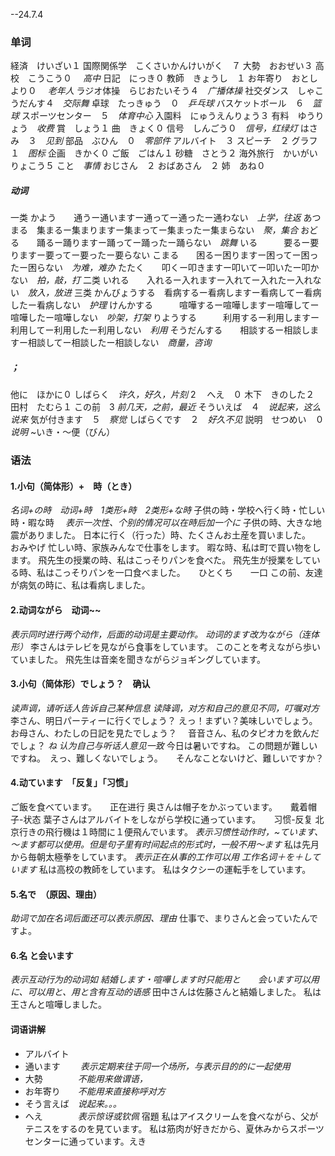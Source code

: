 --24.7.4
### 单词
経済　けいざい１
国際関係学　こくさいかんけいがく　７
大勢　おおぜい３
高校　こうこう０　            *高中*
日記　にっき０
教師　きょうし　１
お年寄り　おとしより０　 *老年人*
ラジオ体操　らじおたいそう４　*广播体操*
社交ダンス　しゃこうだんす４　*交际舞*
卓球　たっきゅう　０　*乒乓球*
バスケットボール　６　*篮球*
スポーツセンター　５　*体育中心*
入園料　にゅうえんりょう３
有料　ゆうりょう　*收费*
賞　しょう１
曲　きょく０
信号　しんごう０　*信号，红绿灯*
はさみ　３　*见到*
部品　ぶひん　０　*零部件*
アルバイト　３
スピーチ　２
グラフ　１　*图标*
企画　きかく０
ご飯　ごはん１
砂糖　さとう２
海外旅行　かいがいりょこう５
こと　*事情*
おじさん　２
おばあさん　２
姉　あね０
##### 动词
一类
かよう　　通うー通いますー通ってー通ったー通わない　*上学，往返*
あつまる　集まるー集まりますー集まってー集まったー集まらない　*聚，集合*
おどる　　踊るー踊りますー踊ってー踊ったー踊らない　*跳舞*
いる　　　要るー要りますー要ってー要ったー要らない
こまる　　困るー困りますー困ってー困ったー困らない　*为难，难办*
たたく　　叩くー叩きますー叩いてー叩いたー叩かない　*拍，敲，打*
二类
いれる　　入れるー入れますー入れてー入れたー入れない　*放入，放进*
三类
かんびょうする　看病するー看病しますー看病してー看病したー看病しない　*护理*
けんかする　　　喧嘩するー喧嘩しますー喧嘩してー喧嘩したー喧嘩しない　*吵架，打架*
りようする　　　利用するー利用しますー利用してー利用したー利用しない　*利用*
そうだんする　　相談するー相談しますー相談してー相談したー相談しない　*商量，咨询*
##### ；
他に　ほかに０
しばらく　*许久，好久，片刻* 2　
へえ　０
木下　きのした２
田村　たむら１
この前　3 *前几天，之前，最近*
そういえば　４　*说起来，这么说来*
気が付きます　５　*察觉*
しばらくです　２　*好久不见*
説明　せつめい　０　*说明*
~いき・～便（びん）
### 语法
#### 1.小句（简体形）+　時（とき）
*名词+の時　动词+時　1类形+時　2类形+な時*
子供の時・学校へ行く時・忙しい時・暇な時　
*表示一次性、个别的情况可以在時后加一个に*
子供の時、大きな地震がありました。
日本に行く（行った）時、たくさんお土産を買いました。　　　おみやげ
忙しい時、家族みんなで仕事をします。
暇な時、私は町で買い物をします。
飛先生の授業の時、私はこっそりパンを食べた。
飛先生が授業をしている時、私はこっそりパンを一口食べました。　　ひとくち　　一口
この前、友達が病気の時に、私は看病しました。
#### 2.动词ながら　动词~~
*表示同时进行两个动作，后面的动词是主要动作。 动词的ます改为ながら（连体形）*
李さんはテレビを見ながら食事をしています。
このことを考えながら歩いていました。
飛先生は音楽を聞きながらジョギングしています。
#### 3.小句（简体形）でしょう？　确认
*读声调，请听话人告诉自己某种信息
读降调，对方和自己的意见不同，叮嘱对方*
李さん、明日パーティーに行くでしょう？
えっ！まずい？美味しいでしょう。
お母さん、わたしの日記を見たでしょう？　
音音さん、私のタピオカを飲んだでしょ？
*ね 认为自己与听话人意见一致*
今日は暑いですね。
この問題が難しいですね。　えっ、難しくないでしょう。　　そんなことないけど、難しいですか？
#### 4.动ています　「反复」「习惯」
ご飯を食べています。　　正在进行
奥さんは帽子をかぶっています。　　戴着帽子-状态
葉子さんはアルバイトをしながら学校に通っています。　　习惯-反复
北京行きの飛行機は１時間に１便飛んでいます。
*表示习惯性动作时，~ています、～ます都可以使用。但是句子里有时间起点的形式时，一般不用～ます*
私は先月から毎朝太極拳をしています。
*表示正在从事的工作可以用 工作名词＋を＋しています*
私は高校の教師をしています。
私はタクシーの運転手をしています。
#### 5.名で　（原因、理由）
*助词で加在名词后面还可以表示原因、理由*
仕事で、まりさんと会っていたんですよ。
#### 6.名 と会います
*表示互动行为的动词如 結婚します・喧嘩します时只能用と　　会います可以用に、可以用と、用と含有互动的语感*
田中さんは佐藤さんと結婚しました。
私は王さんと喧嘩しました。
#### 词语讲解
+ アルバイト
+ 通います　 　*表示定期来往于同一个场所，与表示目的的に一起使用*
+ 大勢　　　　*不能用来做谓语，*
+ お年寄り　　*不能用来直接称呼对方*
+ そう言えば　*说起来。。。*
+ へえ　　　　*表示惊讶或钦佩*
宿題
私はアイスクリームを食べながら、父がテニスをするのを見ています。
私は筋肉が好きだから、夏休みからスポーツセンターに通っています。えき